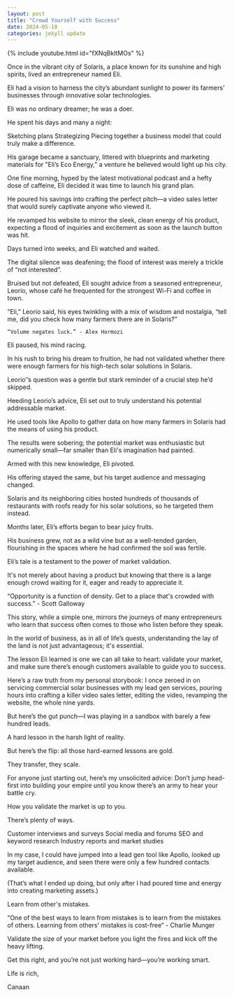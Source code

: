 ```yaml
---
layout: post
title: "Crowd Yourself with Success"
date: 2024-05-18 
categories: jekyll update
---
```

{% include youtube.html id="fXNqBkltMOs" %}

Once in the vibrant city of Solaris, a place known for its sunshine and high spirits, lived an entrepreneur named Eli. 

Eli had a vision to harness the city’s abundant sunlight to power its farmers’ businesses through innovative solar technologies.

Eli was no ordinary dreamer; he was a doer. 

He spent his days and many a night: 

Sketching plans 
Strategizing 
Piecing together a business model that could truly make a difference. 

His garage became a sanctuary, littered with blueprints and marketing materials for "Eli’s Eco Energy," a venture he believed would light up his city. 

One fine morning, hyped by the latest motivational podcast and a hefty dose of caffeine, Eli decided it was time to launch his grand plan. 

He poured his savings into crafting the perfect pitch—a video sales letter that would surely captivate anyone who viewed it. 

He revamped his website to mirror the sleek, clean energy of his product, expecting a flood of inquiries and excitement as soon as the launch button was hit.

Days turned into weeks, and Eli watched and waited. 

The digital silence was deafening; the flood of interest was merely a trickle of “not interested”. 

Bruised but not defeated, Eli sought advice from a seasoned entrepreneur, Leorio, whose café he frequented for the strongest Wi-Fi and coffee in town.

“Eli,” Leorio said, his eyes twinkling with a mix of wisdom and nostalgia, “tell me, did you check how many farmers there are in Solaris?”

	“Volume negates luck.” - Alex Hormozi

Eli paused, his mind racing. 

In his rush to bring his dream to fruition, he had not validated whether there were enough farmers for his high-tech solar solutions in Solaris.

Leorio’’s question was a gentle but stark reminder of a crucial step he’d skipped.

Heeding Leorio’s advice, Eli set out to truly understand his potential addressable market. 

He used tools like Apollo to gather data on how many farmers in Solaris had the means of using his product. 

The results were sobering; the potential market was enthusiastic but numerically small—far smaller than Eli's imagination had painted.

Armed with this new knowledge, Eli pivoted. 

His offering stayed the same, but his target audience and messaging changed. 

Solaris and its neighboring cities hosted hundreds of thousands of restaurants with roofs ready for his solar solutions, so he targeted them instead.

Months later, Eli’s efforts began to bear juicy fruits. 

His business grew, not as a wild vine but as a well-tended garden, flourishing in the spaces where he had confirmed the soil was fertile.

Eli’s tale is a testament to the power of market validation. 

It's not merely about having a product but knowing that there is a large enough crowd waiting for it, eager and ready to appreciate it.

“Opportunity is a function of density. Get to a place that's crowded with success.” - Scott Galloway

This story, while a simple one, mirrors the journeys of many entrepreneurs who learn that success often comes to those who listen before they speak.

In the world of business, as in all of life’s quests, understanding the lay of the land is not just advantageous; it's essential. 

The lesson Eli learned is one we can all take to heart: validate your market, and make sure there’s enough customers available to guide you to success.

Here’s a raw truth from my personal storybook: I once zeroed in on servicing commercial solar businesses with my lead gen services, pouring hours into crafting a killer video sales letter, editing the video, revamping the website, the whole nine yards. 

But here’s the gut punch—I was playing in a sandbox with barely a few hundred leads.

A hard lesson in the harsh light of reality. 

But here’s the flip: all those hard-earned lessons are gold. 

They transfer, they scale.

For anyone just starting out, here’s my unsolicited advice: Don’t jump head-first into building your empire until you know there’s an army to hear your battle cry. 

How you validate the market is up to you. 

There’s plenty of ways. 

Customer interviews and surveys
Social media and forums
SEO and keyword research
Industry reports and market studies

In my case, I could have jumped into a lead gen tool like Apollo, looked up my target audience, and seen there were only a few hundred contacts available. 

(That’s what I ended up doing, but only after I had poured time and energy into creating marketing assets.)

Learn from other's mistakes. 

“One of the best ways to learn from mistakes is to learn from the mistakes of others. Learning from others' mistakes is cost-free” - Charlie Munger 

Validate the size of your market before you light the fires and kick off the heavy lifting. 

Get this right, and you’re not just working hard—you’re working smart.

Life is rich,  

Canaan 
